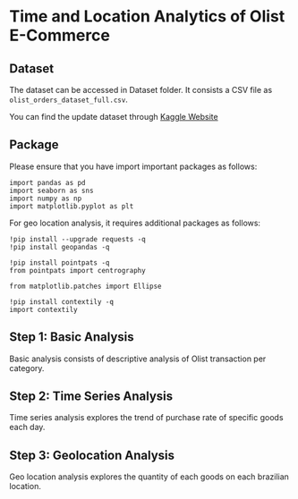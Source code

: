 # Time and Location Analytics of Olist E-Commerce

## Dataset
The dataset can be accessed in Dataset folder. It consists a CSV file as `olist_orders_dataset_full.csv`.

You can find the update dataset through [Kaggle Website](https://www.kaggle.com/datasets/olistbr/brazilian-ecommerce)

## Package
Please ensure that you have import important packages as follows:
```
import pandas as pd
import seaborn as sns
import numpy as np
import matplotlib.pyplot as plt
```

For geo location analysis, it requires additional packages as follows:
```
!pip install --upgrade requests -q
!pip install geopandas -q

!pip install pointpats -q
from pointpats import centrography

from matplotlib.patches import Ellipse

!pip install contextily -q
import contextily
```

## Step 1: Basic Analysis
Basic analysis consists of descriptive analysis of Olist transaction per category.

## Step 2: Time Series Analysis
Time series analysis explores the trend of purchase rate of specific goods each day.

## Step 3: Geolocation Analysis
Geo location analysis explores the quantity of each goods on each brazilian location. 
